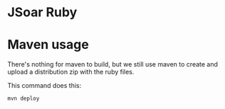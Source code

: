 # JSoar Ruby

# Maven usage

There's nothing for maven to build, but we still use maven to create and upload
a distribution zip with the ruby files.

This command does this:

    mvn deploy

